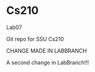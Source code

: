 Cs210
=====

Lab07


Git repo for SSU Cs210

CHANGE MADE IN LABBRANCH

A second change in LabBranch!!!
